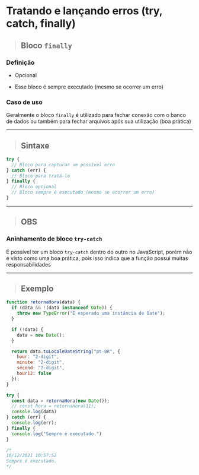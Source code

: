 # Tratando e lançando erros (try, catch, finally)

> ## Bloco `finally`

### Definição

* Opcional

* Esse bloco é sempre executado (mesmo se ocorrer um erro)

### Caso de uso

Geralmente o bloco `finally` é utilizado para fechar conexão com o banco de dados ou também para fechar arquivos após sua utilização (boa prática)

---

> ## Sintaxe

```js
try {
  // Bloco para capturar um possível erro
} catch (err) {
  // Bloco para tratá-lo
} finally {
  // Bloco opcional
  // Bloco sempre é executado (mesmo se ocorrer um erro)
}
```

---

> ## OBS

### Aninhamento de bloco `try-catch`

É possível ter um bloco `try-catch` dentro do outro no JavaScript, porém não é visto como uma boa prática, pois isso indica que a função possui muitas responsabilidades

---

> ## Exemplo

```js
function retornaHora(data) {
  if (data && !(data instanceof Date)) {
    throw new TypeError("É esperado uma instância de Date");
  }

  if (!data) {
    data = new Date();
  }

  return data.toLocaleDateString("pt-BR", {
    hour: "2-digit",
    minute: "2-digit",
    second: "2-digit",
    hour12: false
  });
}

try {
  const data = retornaHora(new Date());
  // const hora = retornaHora(11);
  console.log(data)
} catch (err) {
  console.log(err);
} finally {
  console.log("Sempre é executado.")
}

/*
16/12/2021 10:57:52
Sempre é executado.
*/
```
